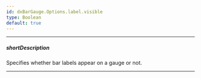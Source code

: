 ```yaml
---
id: dxBarGauge.Options.label.visible
type: Boolean
default: true
---
```

---
##### shortDescription
Specifies whether bar labels appear on a gauge or not.

---
